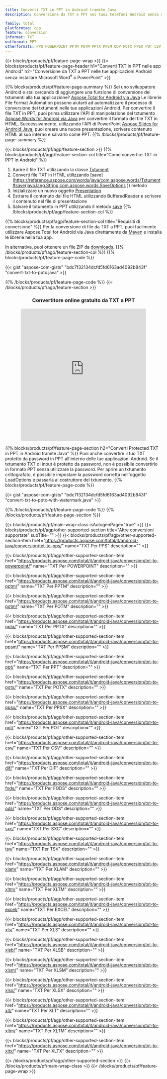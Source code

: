 ```yaml
---
title: Converti TXT in PPT in Android tramite Java
description: Conversione da TXT a PPT nei tuoi telefoni Android senza utilizzare Microsoft Word di PowerPoint

family: total
platformtag: cpp
feature: conversion
informat: TXT
outformat: PPT
otherformats: PPS POWERPOINT PPTM POTM PPTX PPSM ODP POTX PPSX POT CSV DIF FODS ODS SXC TSV XLAM XLTM EXCEL XLS XLSB XLSM XLSX XLT XLTM XLTX
---
```

{{< blocks/products/pf/feature-page-wrap >}}
{{< blocks/products/pf/feature-page-header h1="Converti TXT in PPT nelle app Android" h2="Conversione da TXT a PPT nelle tue applicazioni Android senza installare Microsoft Word<sup>&reg;</sup> o PowerPoint" >}}

{{% blocks/products/pf/feature-page-summary %}}
Sei uno sviluppatore Android e stai cercando di aggiungere una funzione di conversione dei txtumenti alla tua applicazione? [Aspose.Total for Android via Java](https://products.aspose.com/total/android-java/) Le librerie File Format Automation possono aiutarti ad automatizzare il processo di conversione dei txtumenti nelle tue applicazioni Android. Per convertire il file TXT in PPT, puoi prima utilizzare l'API di manipolazione del txtumento [Aspose.Words for Android via Java](https://products.aspose.com/words/android-java/) per convertire il formato del file TXT in HTML. Successivamente, utilizzando l'API di PowerPoint [Aspose.Slides for Android Java](https://products.aspose.com/slides/android-java/), puoi creare una nuova presentazione, scrivere contenuto HTML al suo interno e salvarlo come PPT. 
{{% /blocks/products/pf/feature-page-summary  %}}

{{< blocks/products/pf/agp/feature-section >}}
{{% blocks/products/pf/agp/feature-section-col title="Come convertire TXT in PPT in Android" %}}
1. Aprire il file TXT utilizzando la classe [Txtument](https://reference.aspose.com/words/java/com.aspose.words/Txtument)
2. Converti file TXT in HTML utilizzando [save](https://reference.aspose.com/words/java/com.aspose.words/Txtument#save(java.lang.String,com.aspose.words.SaveOptions )) metodo
3. Inizializzare un nuovo oggetto [Presentation](https://reference.aspose.com/slides/java/com.aspose.slides/Presentation)
5. Estrarre il contenuto dal file HTML utilizzando BufferedReader e scrivere il contenuto nel file di presentazione
6. Salvare il txtumento in PPT utilizzando il metodo [save](https://reference.aspose.com/slides/java/com.aspose.slides/Presentation#save-java.io.OutputStream-int-)
{{% /blocks/products/pf/agp/feature-section-col %}}

{{% blocks/products/pf/agp/feature-section-col title="Requisiti di conversione" %}}
Per la conversione di file da TXT a PPT, puoi facilmente utilizzare Aspose.Total for Android via Java direttamente da [Maven](https://releases.aspose.com/total/java/) e installa le librerie nella tua app.

In alternativa, puoi ottenere un file ZIP da [downloads](https://releases.aspose.com/total/androidjava).
{{% /blocks/products/pf/agp/feature-section-col %}}
{{% blocks/products/pf/feature-page-code %}}

{{< gist "aspose-com-gists" "bdc7f32134dcfd5fd6163ad4092b843f" "convert-txt-to-pptx.java" >}}



{{% /blocks/products/pf/feature-page-code %}}
{{< /blocks/products/pf/agp/feature-section >}}
<div class="container-fluid agp-content bg-white aboutfile box-1 vh100 section nopbtm">
<div class=container>
<div class=row>
<div class="demobox tc col-md-12 padding-0" align="center">

<h3>Convertitore online gratuito da TXT a PPT</h3>

<iframe style="border: none; height: 426px;" scrolling="no" src="https://total-conversion-app-65z5r2lp.qa.k8s.dynabic.com/?to=ppt&from=txt" id="child-iframe" width="80%"></iframe>

</div></div>
</div></div>

{{% blocks/products/pf/feature-page-section  h2="Converti Protected TXT in PPT in Android tramite Java" %}}
Puoi anche convertire il tuo TXT protetto da password in PPT all'interno delle tue applicazioni Android. Se il txtumento TXT di input è protetto da password, non è possibile convertirlo in formato PPT senza utilizzare la password. Per aprire un txtumento crittografato, è possibile impostare la password corretta nell'oggetto LoadOptions e passarla al costruttore del txtumento.
{{% blocks/products/pf/feature-page-code %}}

{{< gist "aspose-com-gists" "bdc7f32134dcfd5fd6163ad4092b843f" "convert-txt-to-pptx-with-watermark.java" >}}

{{% /blocks/products/pf/feature-page-code  %}}
{{% /blocks/products/pf/feature-page-section %}}

{{< blocks/products/pf/main-wrap-class isAutogenPage="true" >}}
{{< blocks/products/pf/agp/other-supported-section title="Altre conversioni supportate" subTitle="" >}}
{{< blocks/products/pf/agp/other-supported-section-item href="https://products.aspose.com/total/it/android-java/conversion/txt-to-pps/" name="TXT Per PPS" description="" >}}

{{< blocks/products/pf/agp/other-supported-section-item href="https://products.aspose.com/total/it/android-java/conversion/txt-to-powerpoint/" name="TXT Per POWERPOINT" description="" >}}

{{< blocks/products/pf/agp/other-supported-section-item href="https://products.aspose.com/total/it/android-java/conversion/txt-to-pptm/" name="TXT Per PPTM" description="" >}}

{{< blocks/products/pf/agp/other-supported-section-item href="https://products.aspose.com/total/it/android-java/conversion/txt-to-potm/" name="TXT Per POTM" description="" >}}

{{< blocks/products/pf/agp/other-supported-section-item href="https://products.aspose.com/total/it/android-java/conversion/txt-to-pptx/" name="TXT Per PPTX" description="" >}}

{{< blocks/products/pf/agp/other-supported-section-item href="https://products.aspose.com/total/it/android-java/conversion/txt-to-ppsm/" name="TXT Per PPSM" description="" >}}

{{< blocks/products/pf/agp/other-supported-section-item href="https://products.aspose.com/total/it/android-java/conversion/txt-to-ppt/" name="TXT Per PPT" description="" >}}

{{< blocks/products/pf/agp/other-supported-section-item href="https://products.aspose.com/total/it/android-java/conversion/txt-to-potx/" name="TXT Per POTX" description="" >}}

{{< blocks/products/pf/agp/other-supported-section-item href="https://products.aspose.com/total/it/android-java/conversion/txt-to-ppsx/" name="TXT Per PPSX" description="" >}}

{{< blocks/products/pf/agp/other-supported-section-item href="https://products.aspose.com/total/it/android-java/conversion/txt-to-pot/" name="TXT Per POT" description="" >}}

{{< blocks/products/pf/agp/other-supported-section-item href="https://products.aspose.com/total/it/android-java/conversion/txt-to-csv/" name="TXT Per CSV" description="" >}}

{{< blocks/products/pf/agp/other-supported-section-item href="https://products.aspose.com/total/it/android-java/conversion/txt-to-dif/" name="TXT Per DIF" description="" >}}

{{< blocks/products/pf/agp/other-supported-section-item href="https://products.aspose.com/total/it/android-java/conversion/txt-to-fods/" name="TXT Per FODS" description="" >}}

{{< blocks/products/pf/agp/other-supported-section-item href="https://products.aspose.com/total/it/android-java/conversion/txt-to-ods/" name="TXT Per ODS" description="" >}}

{{< blocks/products/pf/agp/other-supported-section-item href="https://products.aspose.com/total/it/android-java/conversion/txt-to-sxc/" name="TXT Per SXC" description="" >}}

{{< blocks/products/pf/agp/other-supported-section-item href="https://products.aspose.com/total/it/android-java/conversion/txt-to-tsv/" name="TXT Per TSV" description="" >}}

{{< blocks/products/pf/agp/other-supported-section-item href="https://products.aspose.com/total/it/android-java/conversion/txt-to-xlam/" name="TXT Per XLAM" description="" >}}

{{< blocks/products/pf/agp/other-supported-section-item href="https://products.aspose.com/total/it/android-java/conversion/txt-to-xltm/" name="TXT Per XLTM" description="" >}}

{{< blocks/products/pf/agp/other-supported-section-item href="https://products.aspose.com/total/it/android-java/conversion/txt-to-excel/" name="TXT Per EXCEL" description="" >}}

{{< blocks/products/pf/agp/other-supported-section-item href="https://products.aspose.com/total/it/android-java/conversion/txt-to-xls/" name="TXT Per XLS" description="" >}}

{{< blocks/products/pf/agp/other-supported-section-item href="https://products.aspose.com/total/it/android-java/conversion/txt-to-xlsb/" name="TXT Per XLSB" description="" >}}

{{< blocks/products/pf/agp/other-supported-section-item href="https://products.aspose.com/total/it/android-java/conversion/txt-to-xlsm/" name="TXT Per XLSM" description="" >}}

{{< blocks/products/pf/agp/other-supported-section-item href="https://products.aspose.com/total/it/android-java/conversion/txt-to-xlsx/" name="TXT Per XLSX" description="" >}}

{{< blocks/products/pf/agp/other-supported-section-item href="https://products.aspose.com/total/it/android-java/conversion/txt-to-xlt/" name="TXT Per XLT" description="" >}}

{{< blocks/products/pf/agp/other-supported-section-item href="https://products.aspose.com/total/it/android-java/conversion/txt-to-xltm/" name="TXT Per XLTM" description="" >}}

{{< blocks/products/pf/agp/other-supported-section-item href="https://products.aspose.com/total/it/android-java/conversion/txt-to-xltx/" name="TXT Per XLTX" description="" >}}


{{< /blocks/products/pf/agp/other-supported-section >}}
{{< /blocks/products/pf/main-wrap-class >}}
{{< /blocks/products/pf/feature-page-wrap >}}